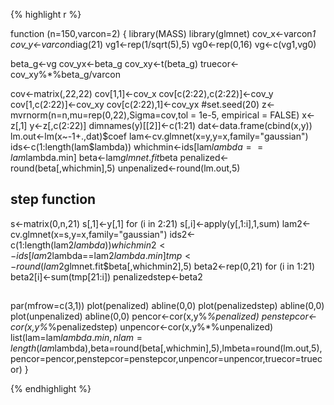 {% highlight r %}

function (n=150,varcon=2) 
{
library(MASS)
library(glmnet)
cov_x<-varcon*1
cov_y<-varcon*diag(21)
vg1<-rep(1/sqrt(5),5)
vg0<-rep(0,16)
vg<-c(vg1,vg0)

beta_g<-vg
cov_yx<-beta_g
cov_xy<-t(beta_g)
truecor<-cov_xy%*%beta_g/varcon

cov<-matrix(,22,22)
cov[1,1]<-cov_x
cov[c(2:22),c(2:22)]<-cov_y
cov[1,c(2:22)]<-cov_xy
cov[c(2:22),1]<-cov_yx
#set.seed(20)
z<-mvrnorm(n=n,mu=rep(0,22),Sigma=cov,tol = 1e-5, empirical = FALSE)
x<-z[,1]
y<-z[,c(2:22)]
dimnames(y)[[2]]<-c(1:21)
dat<-data.frame(cbind(x,y))
lm.out<-lm(x~-1+.,dat)$coef
lam<-cv.glmnet(x=y,y=x,family="gaussian")
ids<-c(1:length(lam$lambda))
whichmin<-ids[lam$lambda==lam$lambda.min]
beta<-lam$glmnet.fit$beta
penalized<-round(beta[,whichmin],5)
unpenalized<-round(lm.out,5)
## step function
s<-matrix(0,n,21)
s[,1]<-y[,1]
for (i in 2:21)
s[,i]<-apply(y[,1:i],1,sum)
lam2<-cv.glmnet(x=s,y=x,family="gaussian")
ids2<-c(1:length(lam2$lambda))
whichmin2<-ids[lam2$lambda==lam2$lambda.min]
tmp<-round(lam2$glmnet.fit$beta[,whichmin2],5)
beta2<-rep(0,21)
for (i in 1:21)
beta2[i]<-sum(tmp[21:i])
penalizedstep<-beta2
##
par(mfrow=c(3,1))
plot(penalized)
abline(0,0)
plot(penalizedstep)
abline(0,0)
plot(unpenalized)
abline(0,0)
pencor<-cor(x,y%*%penalized)
penstepcor<-cor(x,y%*%penalizedstep)
unpencor<-cor(x,y%*%unpenalized)
list(lam=lam$lambda.min,nlam=length(lam$lambda),beta=round(beta[,whichmin],5),lmbeta=round(lm.out,5),
pencor=pencor,penstepcor=penstepcor,unpencor=unpencor,truecor=truecor)
}

{% endhighlight %}